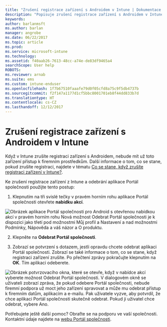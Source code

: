```yaml
---
title: "Zrušení registrace zařízení s Androidem v Intune | Dokumentace Microsoftu"
description: "Popisuje zrušení registrace zařízení s Androidem v Intune."
keywords: 
author: barlanmsft
ms.author: barlan
manager: angrobe
ms.date: 06/22/2017
ms.topic: article
ms.prod: 
ms.service: microsoft-intune
ms.technology: 
ms.assetid: f40aab26-7613-48cc-a74e-de83df9465a4
searchScope: User help
ROBOTS: 
ms.reviewer: arnab
ms.suite: ems
ms.custom: intune-enduser
ms.openlocfilehash: 1f7b67510faaafe79d0f05cfd8a75c9f5db4737b
ms.sourcegitcommit: f2f147a1177d1cf5bbc8001701eb8f44dd833b7d
ms.translationtype: HT
ms.contentlocale: cs-CZ
ms.lasthandoff: 12/12/2017
---
```

# <a name="how-to-unenroll-your-android-device-from-intune"></a>Zrušení registrace zařízení s Androidem v Intune

Když v Intune zrušíte registraci zařízení s Androidem, nebude mít už toto zařízení přístup k firemním prostředkům.  Další informace o tom, co se stane, pokud zrušíte registraci, najdete v tématu [Co se stane, když zrušíte registraci zařízení v Intune?](what-happens-if-you-unenroll-your-device-from-intune-android.md).

Ke zrušení registrace zařízení z Intune a odebrání aplikace Portál společnosti použijte tento postup:

1. Klepnutím na tři svislé tečky v pravém horním rohu aplikace Portál společnosti otevřete **nabídku akcí**. 

  ![Obrázek aplikace Portál společnosti pro Android s otevřenou nabídkou akcí v pravém horním rohu Nová možnost Odebrat Portál společnosti je k dispozici jako třetí pod možnostmi Můj profil a Nastavení a nad možnostmi Podmínky, Nápověda a váš názor a O produktu.](./media/android_remove_cp_menu_action_after_1705.png)

2. Klepněte na **Odebrat Portál společnosti**.

3. Zobrazí se potvrzení s dotazem, jestli opravdu chcete odebrat aplikaci Portál společnosti. Zobrazí se také informace o tom, co se stane, když registraci zařízení zrušíte. Po přečtení zprávy pokračujte klepnutím na **OK**. Tím aplikaci odeberete. 

  ![Obrázek potvrzovacího okna, které se otevře, když v nabídce akcí vyberete možnost Odebrat Portál společnosti. V dialogovém okně se uživateli zobrazí zpráva, že pokud odebere Portál společnosti, nebude firemní podpora už moct jeho zařízení spravovat a může mu odebrat přístup k firemním datům, aplikacím a e-mailu. Pak uživatele vyzve, aby potvrdil, že chce aplikaci Portál společnosti skutečně odebrat. Pokud ji uživatel chce odebrat, vybere Ano.](./media/android_remove_cp_menu_confirmation_after_1705.png)

Potřebujete ještě další pomoc? Obraťte se na podporu ve vaší společnosti. Kontaktní údaje najdete na [webu Portál společnosti](https://portal.manage.microsoft.com#HelpDeskDialog).
